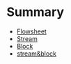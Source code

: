 # Summary

* [Flowsheet](flowsheet/flowsheet.md)
* [Stream](stream/stream.md)
* [Block](block/block.md)
* [stream&block](stream&block/stream&block.md)




